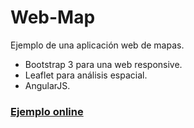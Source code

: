 # Web-Map

Ejemplo de una aplicación web de mapas.<br />

- Bootstrap 3 para una web responsive.
- Leaflet para análisis espacial.
- AngularJS.

### [Ejemplo online](http://cjnarvaez.github.io/web-map/)
